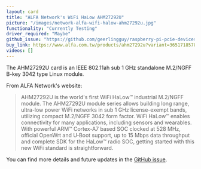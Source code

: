 ```yaml
---
layout: card
title: "ALFA Network's WiFi HaLow AHM27292U"
picture: "/images/network-alfa-wifi-halow-ahm27292u.jpg"
functionality: "Currently Testing"
driver_required: "Maybe"
github_issue: "https://github.com/geerlingguy/raspberry-pi-pcie-devices/issues/394"
buy_link: https://www.alfa.com.tw/products/ahm27292u?variant=36517185781832
videos: []
---
```

The AHM27292U card is an IEEE 802.11ah sub 1 GHz standalone M.2/NGFF B-key 3042 type Linux module.

From ALFA Network's website:
> AHM27292U is the world's first WiFi HaLow™ industrial M.2/NGFF module.
> The AHM27292U module series allows building long range, ultra-low power WiFi networks in sub 1 GHz license-exempt bands, utilizing compact M.2/NGFF 3042 form factor. WiFi HaLow™ enables connectivity for many applications, including sensors and wearables.
> With powerful ARM™ Cortex-A7 based SOC clocked at 528 MHz, official OpenWrt and U‑Boot support, up to 15 Mbps data throughput and complete SDK for the HaLow™ radio SOC, getting started with this new WiFi standard is straightforward.

You can find more details and future updates in the [GitHub issue](https://github.com/geerlingguy/raspberry-pi-pcie-devices/issues/394).
